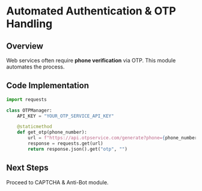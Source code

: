 
# Automated Authentication & OTP Handling

## Overview
Web services often require **phone verification** via OTP. This module automates the process.

## Code Implementation
```python
import requests

class OTPManager:
    API_KEY = "YOUR_OTP_SERVICE_API_KEY"

    @staticmethod
    def get_otp(phone_number):
        url = f"https://api.otpservice.com/generate?phone={phone_number}&apiKey={OTPManager.API_KEY}"
        response = requests.get(url)
        return response.json().get("otp", "")
```

## Next Steps
Proceed to CAPTCHA & Anti-Bot module.
